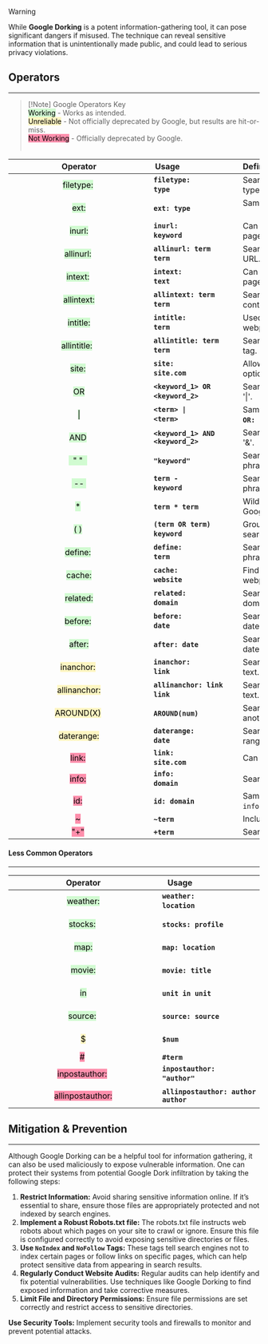 
> [!warning]  
> While **Google Dorking** is a potent information-gathering tool, it can pose significant dangers if misused. The technique can reveal sensitive information that is unintentionally made public, and could lead to serious privacy violations.   
  
## Operators  
---  
> [!Note] Google Operators Key  
> <mark style="background: #BBFABBA6;">Working</mark> - Works as intended.  
> <mark style="background: #FFF3A3A6;">Unreliable</mark> - Not officially deprecated by Google, but results are hit-or-miss.   
> <mark style="background: #FF5582A6;">Not Working</mark> - Officially deprecated by Google.   
>   
  
|                       **Operator**                       | **Usage**                         | **Definition**                                                                                                                                              | **Example**                                    |  
|:--------------------------------------------------------:| --------------------------------- | ----------------------------------------------------------------------------------------------------------------------------------------------------------- | ---------------------------------------------- |  
|  <mark style="background: #BBFABBA6;">filetype:</mark>   | **`filetype: type`**              | Searches for specific file types.                                                                                                                           | **`filetype: pdf`**                            |  
|     <mark style="background: #BBFABBA6;">ext:</mark>     | **`ext: type`**                   | Same as **`filetype: `**                                                                                                                                    | **`apple ext: pdf`**                           |  
|    <mark style="background: #BBFABBA6;">inurl:</mark>    | **`inurl: keyword`**              | Can be used to find specific words within the URL of a page.                                                                                                | **`inurl: login`**                             |  
|  <mark style="background: #BBFABBA6;">allinurl:</mark>   | **`allinurl: term term`**         | Search for pages with multiple words in the URL.                                                                                                            | **`allinurl: apple iphone`**                   |  
|   <mark style="background: #BBFABBA6;">intext:</mark>    | **`intext: text`**                | Can search for specific text within the content of a web page.                                                                                              | **`intext: password`**                         |  
|  <mark style="background: #BBFABBA6;">allintext:</mark>  | **`allintext: term term`**        | Search for pages with multiple words in their content.                                                                                                      | **`allintext: apple iphone`**                  |  
|   <mark style="background: #BBFABBA6;">intitle:</mark>   | **`intitle: term`**               | Used to search for specific terms in the title of a webpage.                                                                                                | **`intitle: "index of" `**                     |  
| <mark style="background: #BBFABBA6;">allintitle:</mark>  | **`allintitle: term term`**       | Search for pages with multiple words in the title tag.                                                                                                      | **`allintitle: apple iphone`**                 |  
|    <mark style="background: #BBFABBA6;">site:</mark>     | **`site: site.com`**              | Allows you to search within a specific website. Generic top-level domain is optional.                                                                       | **`site: example.com`** or **`site: example`** |  
|      <mark style="background: #BBFABBA6;">OR</mark>      | **`<keyword_1> OR <keyword_2>`**  | Search for this OR that; Will return results related to the two terms or both. Alias with '\|'.                                                             | **`jobs OR gates`**                            |  
|      <mark style="background: #BBFABBA6;">\|</mark>      | **`<term> \| <term>`**            | Same as **`OR:`**                                                                                                                                           | **`jobs \| gates`**                            |  
|     <mark style="background: #BBFABBA6;">AND</mark>      | **`<keyword_1> AND <keyword_2>`** | Search for this AND that; will only return results related to the two terms. Alias with '&'.                                                                | **`jobs AND gates`**                           |  
|   <mark style="background: #BBFABBA6;">  " "  </mark>    | **`"keyword"`**                   | Search for results that mention a word or phrase.                                                                                                           | **`"steve jobs" `**                            |  
|     <mark style="background: #BBFABBA6;"> -- </mark>     | **`term -keyword`**               | Search for results that don't mention a word or phrase.                                                                                                     | **`jobs -apple`**                              |  
|      <mark style="background: #BBFABBA6;">*</mark>       | **`term * term`**                 | Wildcard matching any word or phrase. Can also use the `_` operator to act as a wildcard in Google Autocomplete.                                            | **`steve * apple`**                            |  
|     <mark style="background: #BBFABBA6;">( )</mark>      | **`(term OR term) keyword`**      | Group multiple searches.                                                                                                                                    | **`(ipad OR iphone) apple`**                   |  
|   <mark style="background: #BBFABBA6;">define:</mark>    | **`define: term`**                | Search for the definition of a word or phrase.                                                                                                              | **`define: entrepreneur`**                     |  
|    <mark style="background: #BBFABBA6;">cache:</mark>    | **`cache: website`**              | Find the most recent cache of a webpage.                                                                                                                    | **`cache: apple.com`**                         |  
|   <mark style="background: #BBFABBA6;">related:</mark>   | **`related: domain`**             | Search for sites related to a given domain.                                                                                                                 | **`related: apple.com`**                       |  
|   <mark style="background: #BBFABBA6;">before:</mark>    | **`before: date`**                | Search for results from before a specific date.                                                                                                             | **`apple before: 2007-06-29`**                 |  
|    <mark style="background: #BBFABBA6;">after:</mark>    | **`after: date`**                 | Search for results from after a specific date.                                                                                                              | **`apple after: 2007-06-29`**                  |  
|  <mark style="background: #FFF3A3A6;">inanchor:</mark>   | **`inanchor: link`**              | Search for pages with backlinks containing multiple words in their anchor text.                                                                             | **`inanchor: apple`**                          |  
| <mark style="background: #FFF3A3A6;">allinanchor:</mark> | **`allinanchor: link link`**      | Search for pages with backlinks containing multiple words in their anchor text.                                                                             | **`allinanchor: apple iphone`**                |  
|  <mark style="background: #FFF3A3A6;">AROUND(X)</mark>   | **`AROUND(num)`**                 | Search for pages with two words or phrases within X words of one another.                                                                                   | **`apple AROUND(4) iphone`**                   |  
|  <mark style="background: #FFF3A3A6;">daterange:</mark>  | **`daterange: date`**             | Search for results from a particular date range.                                                                                                            | **`daterange: 11278-13278`**                   |  
|    <mark style="background: #FF5582A6;">link:</mark>     | **`link: site.com`**              | Can be used to find pages that link to a specific URL. [Dropped in 2017](#https://searchengineland.com/google-officially-killed-off-link-command-267454).   | **`link: example.com`**                        |  
|    <mark style="background: #FF5582A6;">info:</mark>     | **`info: domain`**                | Search for information about a specific page or website. [Dropped in 2017](#https://searchengineland.com/google-officially-killed-off-link-command-267454). | **`info: apple.com`**                          |  
|     <mark style="background: #FF5582A6;">id:</mark>      | **`id: domain`**                  | Same as `info:`.                                                                                                                                            | **`id: apple.com`**                            |  
|      <mark style="background: #FF5582A6;">~</mark>       | **`~term`**                       | Include synonyms in the search. [Dropped in 2013](#https://searchengineland.com/google-drops-another-search-operator-tilde-for-synonyms-164403).            | **`~apple`**                                   |  
|     <mark style="background: #FF5582A6;">"+"</mark>      | **`+term`**                       | Search for results mentioning an exact word or phrase. [Dropped 2011](#https://searchengineland.com/google-sunsets-search-operator-98189).                  | **`jobs +apple`**                              |  
  
  
#### Less Common Operators  
---  
  
|                          **Operator**                          | **Usage**                                       | **Definition**                                                                                                                                                                                       | **Example**                                              |     |
| :------------------------------------------------------------: | ----------------------------------------------- | ---------------------------------------------------------------------------------------------------------------------------------------------------------------------------------------------------- | -------------------------------------------------------- | --- |
|      <mark style="background: #BBFABBA6;">weather:</mark>      | **`weather: location`**                         | Search for the weather in a location.                                                                                                                                                                | **`weather: san francisco`**                             |     |
|      <mark style="background: #BBFABBA6;">stocks:</mark>       | **`stocks: profile`**                           | Search for stock information for a ticker.                                                                                                                                                           | **`stocks:aapl`**                                        |     |
|        <mark style="background: #BBFABBA6;">map:</mark>        | **`map: location`**                             | Force Google to show map results.                                                                                                                                                                    | **`map: silicon valley`**                                |     |
|       <mark style="background: #BBFABBA6;">movie:</mark>       | **`movie: title`**                              | Search for information about a movie.                                                                                                                                                                | **`movie: steve jobs`**                                  |     |
|         <mark style="background: #BBFABBA6;">in</mark>         | **`unit in unit`**                              | Convert one unit to another.                                                                                                                                                                         | **`$329 in GBP`**                                        |     |
|      <mark style="background: #BBFABBA6;">source:</mark>       | **`source: source`**                            | Search for results from a particular source in Google News.                                                                                                                                          | **`apple source: the_verge`**                            |     |
|         <mark style="background: #FFF3A3A6;">$</mark>          | **`$num`**                                      | Search for specific price(s).                                                                                                                                                                        | **`apple iphone $50`**                                   |     |
|         <mark style="background: #FF5582A6;">#</mark>          | **`#term`**                                     | Search for hashtags on Google+. [Dropped in 2019 when Google+ shut down](#https://support.google.com/googlecurrents/answer/9195133).                                                                 | **`#apple`**                                             |     |
|   <mark style="background: #FF5582A6;">inpostauthor:</mark>    | **`inpostauthor: "author"`**                    | Search for posts by a specific author in the [discontinued Google Blog Search](#https://searchengineland.com/google-blog-search-now-within-google-news-search-202202).                               | **`inpostauthor:"steve jobs"`**                          |     |
|  <mark style="background: #FF5582A6;">allinpostauthor:</mark>  | **`allinpostauthor: author author`**            | Same as `inpostauthor:`, but removes the need for quotes.                                                                                                                                            | **`allinpostauthor: steve jobs`**                        |     |
  
## Mitigation & Prevention  
---  
Although Google Dorking can be a helpful tool for information gathering, it can also be used maliciously to expose vulnerable information. One can protect their systems from potential Google Dork infiltration by taking the following steps:  
  
1. **Restrict Information:** Avoid sharing sensitive information online. If it’s essential to share, ensure those files are appropriately protected and not indexed by search engines.  
2. **Implement a Robust Robots.txt file:** The robots.txt file instructs web robots about which pages on your site to crawl or ignore. Ensure this file is configured correctly to avoid exposing sensitive directories or files.  
3. **Use `NoIndex` and `NoFollow` Tags:** These tags tell search engines not to index certain pages or follow links on specific pages, which can help protect sensitive data from appearing in search results.  
4. **Regularly Conduct Website Audits:** Regular audits can help identify and fix potential vulnerabilities. Use techniques like Google Dorking to find exposed information and take corrective measures.  
5. **Limit File and Directory Permissions:** Ensure file permissions are set correctly and restrict access to sensitive directories.  
  
**Use Security Tools:** Implement security tools and firewalls to monitor and prevent potential attacks.